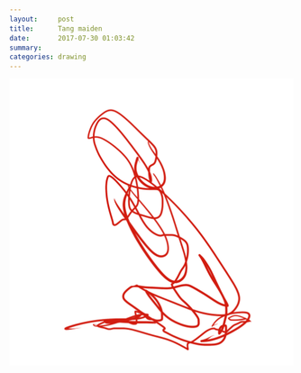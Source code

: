 ```yaml
---
layout:     post
title:      Tang maiden
date:       2017-07-30 01:03:42
summary:    
categories: drawing
---
```

![Tang maiden](/images/diary/Tang-maiden.png ".")
